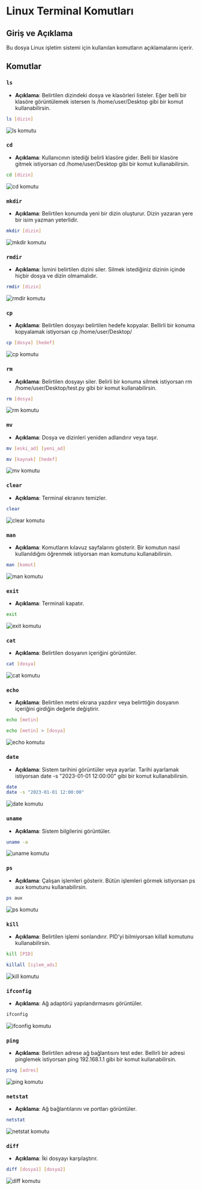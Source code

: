 # Linux Terminal Komutları
## Giriş ve Açıklama
Bu dosya Linux işletim sistemi için kullanılan komutların açıklamalarını içerir.
## Komutlar
### ``ls``
* **Açıklama**: Belirtilen dizindeki dosya ve klasörleri listeler. Eğer belli bir klasöre görüntülemek istersen ls /home/user/Desktop gibi bir komut kullanabilirsin.
```bash
ls [dizin]
 ```

![ls komutu](Pictures/ls.png)
### ``cd``
* **Açıklama**: Kullanıcının istediği belirli klasöre gider. Belli bir klasöre gitmek istiyorsan cd /home/user/Desktop gibi bir komut kullanabilirsin.
```bash
cd [dizin]
```

![cd komutu](Pictures/cd.png)
### ``mkdir``
* **Açıklama**: Belirtilen konumda yeni bir dizin oluşturur. Dizin yazaran yere bir isim yazman yeterlidir.
```bash
mkdir [dizin]
```
![mkdir komutu](Pictures/mkdir.png)
### ``rmdir``
* **Açıklama**: İsmini belirtilen dizini siler. Silmek istediğiniz dizinin içinde hiçbir dosya ve dizin olmamalıdır.
```bash
rmdir [dizin]
```

![rmdir komutu](Pictures/rmdir.png)
### ``cp``
* **Açıklama**: Belirtilen dosyayı belirtilen hedefe kopyalar. Bellirli bir konuma kopyalamak istiyorsan cp /home/user/Desktop/ 
```bash
cp [dosya] [hedef]
```

![cp komutu](Pictures/cp.png)
### ``rm``
* **Açıklama**: Belirtilen dosyayı siler. Belirli bir konuma silmek istiyorsan rm /home/user/Desktop/test.py gibi bir komut kullanabilirsin.
```bash
rm [dosya]
```

![rm komutu](Pictures/rm.png)
### ``mv``
* **Açıklama**: Dosya ve dizinleri yeniden adlandırır veya taşır.
```bash
mv [eski_ad] [yeni_ad]

mv [kaynak] [hedef]
```

![mv komutu](Pictures/mv.png)
### ``clear``
* **Açıklama**: Terminal ekranını temizler.
```bash
clear
```

![clear komutu](Pictures/clear.png)
### ``man``
* **Açıklama**: Komutların kılavuz sayfalarını gösterir. Bir komutun nasıl kullanıldığını öğrenmek istiyorsan man komutunu kullanabilirsin.
```bash
man [komut]
```
![man komutu](Pictures/man.png)
### ``exit``
* **Açıklama**: Terminali kapatır.
```bash
exit
```
![exit komutu](Pictures/exit.png)
### ``cat``
* **Açıklama**: Belirtilen dosyanın içeriğini görüntüler.
```bash
cat [dosya]
```
![cat komutu](Pictures/cat.png)
### ``echo``
* **Açıklama**: Belirtilen metni ekrana yazdırır veya belirttiğin dosyanın içeriğini girdiğin değerle değiştirir.
```bash
echo [metin]

echo [metin] > [dosya]
```
![echo komutu](Pictures/echo.png)
### ``date``
* **Açıklama**: Sistem tarihini görüntüler veya ayarlar. Tarihi ayarlamak istiyorsan date -s "2023-01-01 12:00:00" gibi bir komut kullanabilirsin.
```bash
date
date -s "2023-01-01 12:00:00"
```
![date komutu](Pictures/date.png)
### ``uname``
* **Açıklama**: Sistem bilgilerini görüntüler.
```bash
uname -a
```
![uname komutu](Pictures/uname.png)
### ``ps``
* **Açıklama**: Çalışan işlemleri gösterir. Bütün işlemleri görmek istiyorsan ps aux komutunu kullanabilirsin.
```bash
ps aux
```
![ps komutu](Pictures/ps.png)
### ``kill``
* **Açıklama**: Belirtilen işlemi sonlandırır. PID'yi bilmiyorsan killall komutunu kullanabilirsin.
```bash
kill [PID]

killall [işlem_adı]
```
![kill komutu](Pictures/kill.png)
### ``ifconfig``
* **Açıklama**: Ağ adaptörü yapılandırmasını görüntüler.
```bash
ifconfig
```
![ifconfig komutu](Pictures/ifconfig.png)
### ``ping``
* **Açıklama**: Belirtilen adrese ağ bağlantısını test eder. Bellirli bir adresi pinglemek istiyorsan ping 192.168.1.1 gibi bir komut kullanabilirsin.
```bash
ping [adres]
```
![ping komutu](Pictures/ping.png)
### ``netstat``
* **Açıklama**: Ağ bağlantılarını ve portları görüntüler.
```bash
netstat
```
![netstat komutu](Pictures/netstat.png)

### ``diff``
* **Açıklama**: İki dosyayı karşılaştırır.
```bash
diff [dosya1] [dosya2]
```
![diff komutu](Pictures/diff.png)
